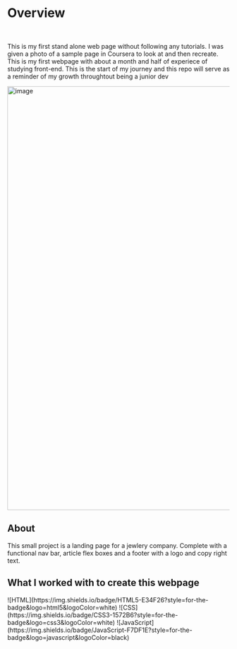 <h1> Overview </h1>
<br>
<p> This is my first stand alone web page without following any tutorials. I was given a photo of a sample page in Coursera to look at and then recreate. This is my first webpage with about a month and half of experiece of studying front-end. This is the start of my journey and this repo will serve as a reminder of my growth throughtout being a junior dev </p>
  
  <img width="959" alt="image" src="https://user-images.githubusercontent.com/114380747/215081994-c6ad8567-5a2e-4889-bedf-109750610e14.png">

<h2> About </h2>
<p> This small project is a landing page for a jewlery company. Complete with a functional nav bar, article flex boxes and a footer with a logo and copy right text. </p>
<h2>What I worked with to create this webpage</h2>
![HTML](https://img.shields.io/badge/HTML5-E34F26?style=for-the-badge&logo=html5&logoColor=white)
![CSS](https://img.shields.io/badge/CSS3-1572B6?style=for-the-badge&logo=css3&logoColor=white)
![JavaScript](https://img.shields.io/badge/JavaScript-F7DF1E?style=for-the-badge&logo=javascript&logoColor=black)
